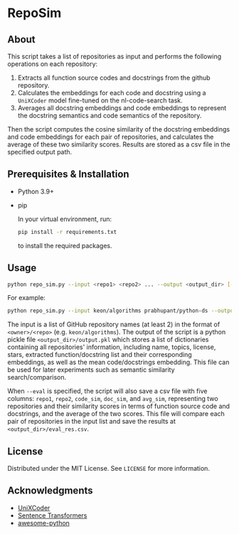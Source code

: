 # RepoSim

## About

This script takes a list of repositories as input and performs the following operations on each repository:

1. Extracts all function source codes and docstrings from the github repository.
2. Calculates the embeddings for each code and docstring using a `UniXCoder` model fine-tuned on the nl-code-search task.
3. Averages all docstring embeddings and code embeddings to represent the docstring semantics and code semantics of the repository.

Then the script computes the cosine similarity of the docstring embeddings and code embeddings for each pair of repositories, and calculates the average of these two similarity scores. Results are stored as a csv file in the specified output path.

## Prerequisites & Installation

* Python 3.9+

* pip

    In your virtual environment, run:

    ```sh
    pip install -r requirements.txt
    ```

    to install the required packages.

## Usage

```sh
python repo_sim.py --input <repo1> <repo2> ... --output <output_dir> [--eval]
```

For example:

```sh
python repo_sim.py --input keon/algorithms prabhupant/python-ds --output ./
```

The input is a list of GitHub repository names (at least 2) in the format of `<owner>/<repo>` (e.g. `keon/algorithms`). The output of the script is a python pickle file `<output_dir>/output.pkl` which stores a list of dictionaries containing all repositories' information, including name, topics, license, stars, extracted function/docstring list and their corresponding embeddings, as well as the mean code/docstrings embedding. This file can be used for later experiments such as semantic similarity search/comparison.

When `--eval` is specified, the script will also save a csv file with five columns: `repo1`, `repo2`, `code_sim`, `doc_sim`, and `avg_sim`, representing two repositories and their similarity scores in terms of function source code and docstrings, and the average of the two scores. This file will compare each pair of repositories in the input list and save the results at `<output_dir>/eval_res.csv`.

## License

Distributed under the MIT License. See `LICENSE` for more information.

## Acknowledgments

* [UniXCoder](https://arxiv.org/abs/2203.03850)
* [Sentence Transformers](https://www.sbert.net/)
* [awesome-python](https://github.com/vinta/awesome-python/)
